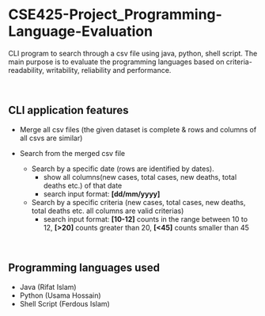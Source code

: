 # CSE425-Project_Programming-Language-Evaluation
CLI program to search through a csv file using java, python, shell script. The main purpose is to evaluate the programming languages based on criteria- readability, writability, reliability and performance.

<br>

## CLI application features

- Merge all csv files (the given dataset is complete & rows and columns of all csvs are similar)

- Search from the merged csv file 
  - Search by a specific date (rows are identified by dates).
    - show all columns(new cases, total cases, new deaths, total deaths etc.) of that date
    - search input format: **[dd/mm/yyyy]**
  - Search by a specific criteria (new cases, total cases, new deaths, total deaths etc. all columns are valid criterias)
    - search input format: **[10-12]** counts in the range between 10 to 12, **[>20]** counts greater than 20, **[<45]** counts smaller than 45

<br> 

## Programming languages used

- Java (Rifat Islam)
- Python (Usama Hossain)
- Shell Script (Ferdous Islam)
